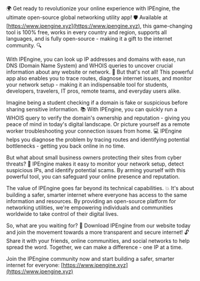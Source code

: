 🌍 Get ready to revolutionize your online experience with IPEngine, the ultimate open-source global networking utility app! 🛡️ Available at [https://www.ipengine.xyz](https://www.ipengine.xyz), this game-changing tool is 100% free, works in every country and region, supports all languages, and is fully open-source - making it a gift to the internet community. 🔍

With IPEngine, you can look up IP addresses and domains with ease, run DNS (Domain Name System) and WHOIS queries to uncover crucial information about any website or network. 📡 But that's not all! This powerful app also enables you to trace routes, diagnose internet issues, and monitor your network setup - making it an indispensable tool for students, developers, travelers, IT pros, remote teams, and everyday users alike.

Imagine being a student checking if a domain is fake or suspicious before sharing sensitive information. 📚 With IPEngine, you can quickly run a WHOIS query to verify the domain's ownership and reputation - giving you peace of mind in today's digital landscape. Or picture yourself as a remote worker troubleshooting your connection issues from home. 💻 IPEngine helps you diagnose the problem by tracing routes and identifying potential bottlenecks - getting you back online in no time.

But what about small business owners protecting their sites from cyber threats? 🚀 IPEngine makes it easy to monitor your network setup, detect suspicious IPs, and identify potential scams. By arming yourself with this powerful tool, you can safeguard your online presence and reputation.

The value of IPEngine goes far beyond its technical capabilities. 💥 It's about building a safer, smarter internet where everyone has access to the same information and resources. By providing an open-source platform for networking utilities, we're empowering individuals and communities worldwide to take control of their digital lives.

So, what are you waiting for? 🎉 Download IPEngine from our website today and join the movement towards a more transparent and secure internet! 🔓 Share it with your friends, online communities, and social networks to help spread the word. Together, we can make a difference - one IP at a time.

Join the IPEngine community now and start building a safer, smarter internet for everyone: [https://www.ipengine.xyz](https://www.ipengine.xyz)